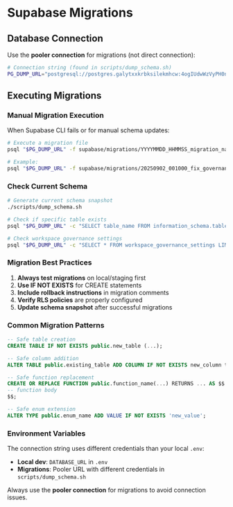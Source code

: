 # Supabase Migrations

## Database Connection

Use the **pooler connection** for migrations (not direct connection):

```bash
# Connection string (found in scripts/dump_schema.sh)
PG_DUMP_URL="postgresql://postgres.galytxxkrbksilekmhcw:4ogIUdwWzVyPH0nU@aws-0-ap-northeast-2.pooler.supabase.com:6543/postgres?sslmode=require"
```

## Executing Migrations

### Manual Migration Execution
When Supabase CLI fails or for manual schema updates:

```bash
# Execute a migration file
psql "$PG_DUMP_URL" -f supabase/migrations/YYYYMMDD_HHMMSS_migration_name.sql

# Example:
psql "$PG_DUMP_URL" -f supabase/migrations/20250902_001000_fix_governance_defaults.sql
```

### Check Current Schema
```bash
# Generate current schema snapshot
./scripts/dump_schema.sh

# Check if specific table exists
psql "$PG_DUMP_URL" -c "SELECT table_name FROM information_schema.tables WHERE table_name = 'workspace_governance_settings';"

# Check workspace governance settings
psql "$PG_DUMP_URL" -c "SELECT * FROM workspace_governance_settings LIMIT 5;"
```

### Migration Best Practices

1. **Always test migrations** on local/staging first
2. **Use IF NOT EXISTS** for CREATE statements
3. **Include rollback instructions** in migration comments
4. **Verify RLS policies** are properly configured
5. **Update schema snapshot** after successful migrations

### Common Migration Patterns

```sql
-- Safe table creation
CREATE TABLE IF NOT EXISTS public.new_table (...);

-- Safe column addition  
ALTER TABLE public.existing_table ADD COLUMN IF NOT EXISTS new_column text;

-- Safe function replacement
CREATE OR REPLACE FUNCTION public.function_name(...) RETURNS ... AS $$
-- function body
$$;

-- Safe enum extension
ALTER TYPE public.enum_name ADD VALUE IF NOT EXISTS 'new_value';
```

### Environment Variables

The connection string uses different credentials than your local `.env`:
- **Local dev**: `DATABASE_URL` in `.env` 
- **Migrations**: Pooler URL with different credentials in `scripts/dump_schema.sh`

Always use the **pooler connection** for migrations to avoid connection issues.
